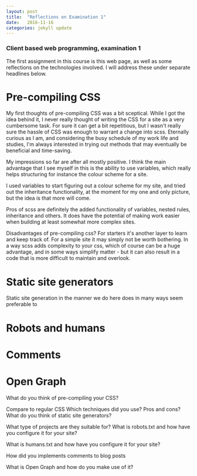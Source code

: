 ```yaml
---
layout: post
title:  "Reflections on Examination 1"
date:   2016-11-16
categories: jekyll update
---
```


### Client based web programming, examination 1

The first assignment in this course is this web page, as well as some reflections on the technologies involved. I will address these under separate headlines below.

# Pre-compiling CSS
My first thoughts of pre-compiling CSS was a bit sceptical. While I got the idea behind it,
I never really thought of writing the CSS for a site as a very cumbersome task. For sure it can get a bit repetitious,
 but I wasn't really sure the hassle of CSS was enough to warrant a change into scss. Eternally curious as I am, and considering
 the busy schedule of my work life and studies, I'm always interested in trying out methods that may eventually be beneficial and time-saving.

 My impressions so far are after all mostly positive. I think the main advantage that I see myself in this is
 the ability to use variables, which really helps structuring for instance the colour scheme for a site.

I used variables to start figuring out a colour scheme for my site, and tried out the inheritance functionality,
at the moment for my one and only picture, but the idea is that more will come.

Pros of scss are definitely the added functionality of variables, nested rules, inheritance and others.
It does have the potential of making work easier when building at least somewhat more complex sites.

Disadvantages of pre-compiling css? For starters it's another layer to learn and keep track of. For a simple site it may simply not be worth bothering.
In a way scss adds complexity to your css, which of course can be a huge advantage, and in some ways simplify matter - but it can also result in a code that is
more difficult to maintain and overlook.

# Static site generators
Static site generation in the manner we do here does in many ways seem preferable to

# Robots and humans


# Comments


# Open Graph


What do you think of pre-compiling your CSS?

Compare to regular CSS
Which techniques did you use?
Pros and cons?
What do you think of static site generators?

What type of projects are they suitable for?
What is robots.txt and how have you configure it for your site?

What is humans.txt and how have you configure it for your site?

How did you implements comments to blog posts

What is Open Graph and how do you make use of it?
